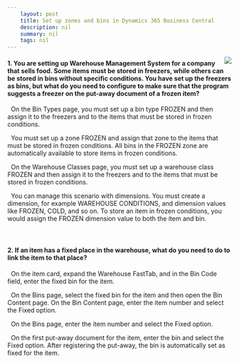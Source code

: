 ```yaml
---
    layout: post
    title: Set up zones and bins in Dynamics 365 Business Central  
    description: nil
    summary: nil
    tags: nil
---
```



 <a target="_blank" href="https://docs.microsoft.com/en-us/learn/modules/set-up-zones-bins/6-check/"><i class="fas fa-external-link-alt"></i> </a>
 <img align="right" src="https://docs.microsoft.com/en-us/learn/achievements/set-up-zones-bins.svg">
####  1. You are setting up Warehouse Management System for a company that sells food. Some items must be stored in freezers, while others can be stored in bins without specific conditions. You have set up the freezers as bins, but what do you need to configure to make sure that the program suggests a freezer on the put-away document of a frozen item?


<i class='far fa-square'></i> &nbsp;&nbsp;On the Bin Types page, you must set up a bin type FROZEN and then assign it to the freezers and to the items that must be stored in frozen conditions.

<i class='far fa-square'></i> &nbsp;&nbsp;You must set up a zone FROZEN and assign that zone to the items that must be stored in frozen conditions. All bins in the FROZEN zone are automatically available to store items in frozen conditions.

<i class='fas fa-check-square' style='color: Dodgerblue;'></i> &nbsp;&nbsp;On the Warehouse Classes page, you must set up a warehouse class FROZEN and then assign it to the freezers and to the items that must be stored in frozen conditions.

<i class='far fa-square'></i> &nbsp;&nbsp;You can manage this scenario with dimensions. You must create a dimension, for example WAREHOUSE CONDITIONS, and dimension values like FROZEN, COLD, and so on. To store an item in frozen conditions, you would assign the FROZEN dimension value to both the item and bin.
<br />
<br />
<br />

####  2. If an item has a fixed place in the warehouse, what do you need to do to link the item to that place?


<i class='far fa-square'></i> &nbsp;&nbsp;On the item card, expand the Warehouse FastTab, and in the Bin Code field, enter the fixed bin for the item.

<i class='fas fa-check-square' style='color: Dodgerblue;'></i> &nbsp;&nbsp;On the Bins page, select the fixed bin for the item and then open the Bin Content page. On the Bin Content page, enter the item number and select the Fixed option.

<i class='far fa-square'></i> &nbsp;&nbsp;On the Bins page, enter the item number and select the Fixed option.

<i class='far fa-square'></i> &nbsp;&nbsp;On the first put-away document for the item, enter the bin and select the Fixed option. After registering the put-away, the bin is automatically set as fixed for the item.
<br />
<br />
<br />
